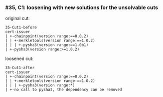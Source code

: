 ### #35, C1: loosening with new solutions for the unsolvable cuts
original cut:

```
35-Cut1-before
cert-issuer
| +-chainpoint(version range:==0.0.2)
| | +-merkletools(version range:==1.0.2)
| | | +-pysha3(version range:==1.0b1)
| +-pysha3(version range:>=1.0.2)
```




loosened cut:
```
35-Cut1-after
cert-issuer
| +-chainpoint(version range:==0.0.2)
| | +-merkletools(version range:==1.0.2)
| | | +-pysha3(version range:*)
| +-no call to pysha3, the dependency can be removed
```




